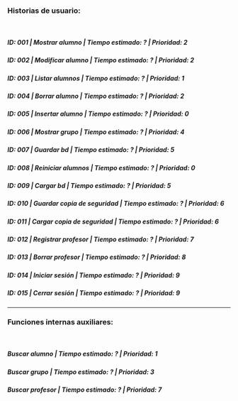 ### **Historias de usuario:**
<br>

##### **ID:** 001 | **Mostrar alumno** | **Tiempo estimado:** ? | **Prioridad:** 2

##### **ID:** 002 | **Modificar alumno** | **Tiempo estimado:** ? | **Prioridad:** 2

##### **ID:** 003 | **Listar alumnos** | **Tiempo estimado:** ? | **Prioridad:** 1

##### **ID:** 004 | **Borrar alumno** | **Tiempo estimado:** ? | **Prioridad:** 2

##### **ID:** 005 | **Insertar alumno** | **Tiempo estimado:** ? | **Prioridad:** 0

##### **ID:** 006 | **Mostrar grupo** | **Tiempo estimado:** ? | **Prioridad:** 4

##### **ID:** 007 | **Guardar bd** | **Tiempo estimado:** ? | **Prioridad:** 5

##### **ID:** 008 | **Reiniciar alumnos** | **Tiempo estimado:** ? | **Prioridad:** 0

##### **ID:** 009 | **Cargar bd** | **Tiempo estimado:** ? | **Prioridad:** 5

##### **ID:** 010 | **Guardar copia de seguridad** | **Tiempo estimado:** ? | **Prioridad:** 6

##### **ID:** 011 | **Cargar copia de seguridad** | **Tiempo estimado:** ? | **Prioridad:** 6

##### **ID:** 012 | **Registrar profesor** | **Tiempo estimado:** ? | **Prioridad:** 7

##### **ID:** 013 | **Borrar profesor** | **Tiempo estimado:** ? | **Prioridad:** 8

##### **ID:** 014 | **Iniciar sesión** | **Tiempo estimado:** ? | **Prioridad:** 9

##### **ID:** 015 | **Cerrar sesión** | **Tiempo estimado:** ? | **Prioridad:** 9

---

### **Funciones internas auxiliares:**
<br>

##### **Buscar alumno** | **Tiempo estimado:** ? | **Prioridad:** 1

##### **Buscar grupo** | **Tiempo estimado:** ? | **Prioridad:** 3

##### **Buscar profesor** |  **Tiempo estimado:** ? | **Prioridad:** 7

